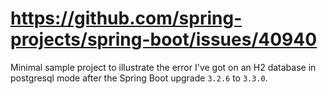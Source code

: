 # https://github.com/spring-projects/spring-boot/issues/40940
Minimal sample project to illustrate the error I've got on an H2 database in postgresql mode after the Spring Boot upgrade `3.2.6` to `3.3.0`.
